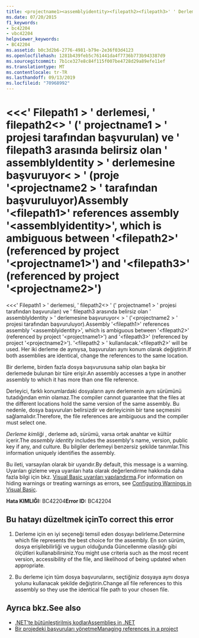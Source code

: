 ```yaml
---
title: <projectname1><assemblyidentity><filepath2><filepath3>' ' Derlemesi, ' ' (proje ' ' tarafından başvurulan) ve ' ' (proje '<projectname2>' tarafından başvurulan) arasında belirsiz olan ' ' derlemesine başvuruyor<filepath1>
ms.date: 07/20/2015
f1_keywords:
- bc42204
- vbc42204
helpviewer_keywords:
- BC42204
ms.assetid: b0c3d2b6-2776-4981-b79e-2e36f03d4123
ms.openlocfilehash: 1281b439feb5c761441da4f7736b773b943387d9
ms.sourcegitcommit: 7b1ce327e8c84f115f007be4728d29a89efe11ef
ms.translationtype: MT
ms.contentlocale: tr-TR
ms.lasthandoff: 09/13/2019
ms.locfileid: "70968992"
---
```

# <a name="assembly-filepath1-references-assembly-assemblyidentity-which-is-ambiguous-between-filepath2-referenced-by-project-projectname1-and-filepath3-referenced-by-project-projectname2"></a><span data-ttu-id="a1ad0-102">\<\<\<' Filepath1 > ' derlemesi, ' filepath2\<> ' (' projectname1 > ' projesi tarafından başvurulan) ve ' filepath3 arasında belirsiz olan ' assemblyIdentity > ' derlemesine başvuruyor\< > ' (proje '\<projectname2 > ' tarafından başvuruluyor)</span><span class="sxs-lookup"><span data-stu-id="a1ad0-102">Assembly '\<filepath1>' references assembly '\<assemblyidentity>', which is ambiguous between '\<filepath2>' (referenced by project '\<projectname1>') and '\<filepath3>' (referenced by project '\<projectname2>')</span></span>
<span data-ttu-id="a1ad0-103">\<\<\<' Filepath1 > ' derlemesi, ' filepath2\<> ' (' projectname1 > ' projesi tarafından başvurulan) ve ' filepath3 arasında belirsiz olan ' assemblyIdentity > ' derlemesine başvuruyor\< > ' ('\<projectname2 > ' projesi tarafından başvuruluyor).</span><span class="sxs-lookup"><span data-stu-id="a1ad0-103">Assembly '\<filepath1>' references assembly '\<assemblyidentity>', which is ambiguous between '\<filepath2>' (referenced by project '\<projectname1>') and '\<filepath3>' (referenced by project '\<projectname2>').</span></span> <span data-ttu-id="a1ad0-104">'\<filepath2 > ' kullanılacak.</span><span class="sxs-lookup"><span data-stu-id="a1ad0-104">'\<filepath2>' will be used.</span></span> <span data-ttu-id="a1ad0-105">Her iki derleme de aynıysa, başvuruları aynı konum olarak değiştirin.</span><span class="sxs-lookup"><span data-stu-id="a1ad0-105">If both assemblies are identical, change the references to the same location.</span></span>  
  
 <span data-ttu-id="a1ad0-106">Bir derleme, birden fazla dosya başvurusuna sahip olan başka bir derlemede bulunan bir türe erişir.</span><span class="sxs-lookup"><span data-stu-id="a1ad0-106">An assembly accesses a type in another assembly to which it has more than one file reference.</span></span>  
  
 <span data-ttu-id="a1ad0-107">Derleyici, farklı konumlardaki dosyaların aynı derlemenin aynı sürümünü tutadığından emin olamaz.</span><span class="sxs-lookup"><span data-stu-id="a1ad0-107">The compiler cannot guarantee that the files at the different locations hold the same version of the same assembly.</span></span> <span data-ttu-id="a1ad0-108">Bu nedenle, dosya başvuruları belirsizdir ve derleyicinin bir tane seçmesini sağlamalıdır.</span><span class="sxs-lookup"><span data-stu-id="a1ad0-108">Therefore, the file references are ambiguous and the compiler must select one.</span></span>  
  
 <span data-ttu-id="a1ad0-109">*Derleme kimliği* , derleme adı, sürümü, varsa ortak anahtar ve kültür içerir.</span><span class="sxs-lookup"><span data-stu-id="a1ad0-109">The *assembly identity* includes the assembly's name, version, public key if any, and culture.</span></span> <span data-ttu-id="a1ad0-110">Bu bilgiler derlemeyi benzersiz şekilde tanımlar.</span><span class="sxs-lookup"><span data-stu-id="a1ad0-110">This information uniquely identifies the assembly.</span></span>  
  
 <span data-ttu-id="a1ad0-111">Bu ileti, varsayılan olarak bir uyarıdır.</span><span class="sxs-lookup"><span data-stu-id="a1ad0-111">By default, this message is a warning.</span></span> <span data-ttu-id="a1ad0-112">Uyarıları gizleme veya uyarıları hata olarak değerlendirme hakkında daha fazla bilgi için bkz. [Visual Basic uyarıları yapılandırma](/visualstudio/ide/configuring-warnings-in-visual-basic).</span><span class="sxs-lookup"><span data-stu-id="a1ad0-112">For information on hiding warnings or treating warnings as errors, see [Configuring Warnings in Visual Basic](/visualstudio/ide/configuring-warnings-in-visual-basic).</span></span>  
  
 <span data-ttu-id="a1ad0-113">**Hata KIMLIĞI:** BC42204</span><span class="sxs-lookup"><span data-stu-id="a1ad0-113">**Error ID:** BC42204</span></span>  
  
## <a name="to-correct-this-error"></a><span data-ttu-id="a1ad0-114">Bu hatayı düzeltmek için</span><span class="sxs-lookup"><span data-stu-id="a1ad0-114">To correct this error</span></span>  
  
1. <span data-ttu-id="a1ad0-115">Derleme için en iyi seçeneği temsil eden dosyayı belirleme.</span><span class="sxs-lookup"><span data-stu-id="a1ad0-115">Determine which file represents the best choice for the assembly.</span></span> <span data-ttu-id="a1ad0-116">En son sürüm, dosya erişilebilirliği ve uygun olduğunda Güncellenme olasılığı gibi ölçütleri kullanabilirsiniz.</span><span class="sxs-lookup"><span data-stu-id="a1ad0-116">You might use criteria such as the most recent version, accessibility of the file, and likelihood of being updated when appropriate.</span></span>  
  
2. <span data-ttu-id="a1ad0-117">Bu derleme için tüm dosya başvurularını, seçtiğiniz dosyaya aynı dosya yolunu kullanacak şekilde değiştirin.</span><span class="sxs-lookup"><span data-stu-id="a1ad0-117">Change all file references to this assembly so they use the identical file path to your chosen file.</span></span>  
  
## <a name="see-also"></a><span data-ttu-id="a1ad0-118">Ayrıca bkz.</span><span class="sxs-lookup"><span data-stu-id="a1ad0-118">See also</span></span>

- [<span data-ttu-id="a1ad0-119">.NET’te bütünleştirilmiş kodlar</span><span class="sxs-lookup"><span data-stu-id="a1ad0-119">Assemblies in .NET</span></span>](../../standard/assembly/index.md)
- [<span data-ttu-id="a1ad0-120">Bir projedeki başvuruları yönetme</span><span class="sxs-lookup"><span data-stu-id="a1ad0-120">Managing references in a project</span></span>](/visualstudio/ide/managing-references-in-a-project)
